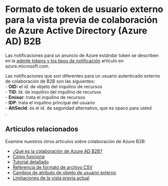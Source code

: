 <properties
   pageTitle="Formato de token de usuario externo para la vista previa de colaboración de Azure Active Directory B2B | Microsoft Azure"
   description="Azure Active Directory B2B posibilita las relaciones entre empresas al permitir que los partners empresariales accedan de forma selectiva a las aplicaciones corporativas."
   services="active-directory"
   authors="viv-liu"
   manager="cliffdi"
   editor=""
   tags=""/>

<tags
   ms.service="active-directory"
   ms.devlang="NA"
   ms.topic="article"
   ms.tgt_pltfrm="NA"
   ms.workload="na"
   ms.date="10/27/2015"
   ms.author="viviali"/>

# Formato de token de usuario externo para la vista previa de colaboración de Azure Active Directory (Azure AD) B2B
Las notificaciones para un anuncio de Azure estándar token se describen en la [admite tokens y los tipos de notificación](active-directory-token-and-claims.md) artículo en azure.microsoft.com.

Las notificaciones que son diferentes para un usuario autenticado externo de colaboración de B2B son las siguientes:<br/> - **OID:** el id. de objeto del inquilino de recursos<br/> - **TID**: Id. de inquilino del inquilino de recursos<br/> - **Emisor**: trata el inquilino de recursos<br/> - **IDP**: trata el inquilino principal del usuario<br/> - **AltSecId**: es el id. de seguridad alternativo, que es opaco para usted<br/>.

## Artículos relacionados
Examine nuestros otros artículos sobre colaboración de Azure B2B:

- [¿Qué es la colaboración de Azure AD B2B?](active-directory-b2b-what-is-azure-ad-b2b.md)
- [Cómo funciona](active-directory-b2b-how-it-works.md)
- [Tutorial detallado](active-directory-b2b-detailed-walkthrough.md)
- [Referencia de formato de archivo CSV](active-directory-b2b-references-csv-file-format.md)
- [Cambios de atributo de objeto de usuario externo](active-directory-b2b-references-external-user-object-attribute-changes.md)
- [Limitaciones de la vista previa actual](active-directory-b2b-current-preview-limitations.md)

<!---HONumber=Nov15_HO1-->